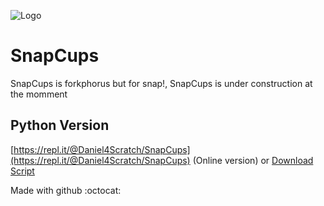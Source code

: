 ![Logo](https://snapcups.github.io/SnapCups/SnapCups.png)
# SnapCups
SnapCups is forkphorus but for snap!, SnapCups is under construction at the momment

## Python Version 
[https://repl.it/@Daniel4Scratch/SnapCups](https://repl.it/@Daniel4Scratch/SnapCups) (Online version) or [Download Script](https://snapcups.github.io/SnapCups/main.py)

Made with github :octocat:
